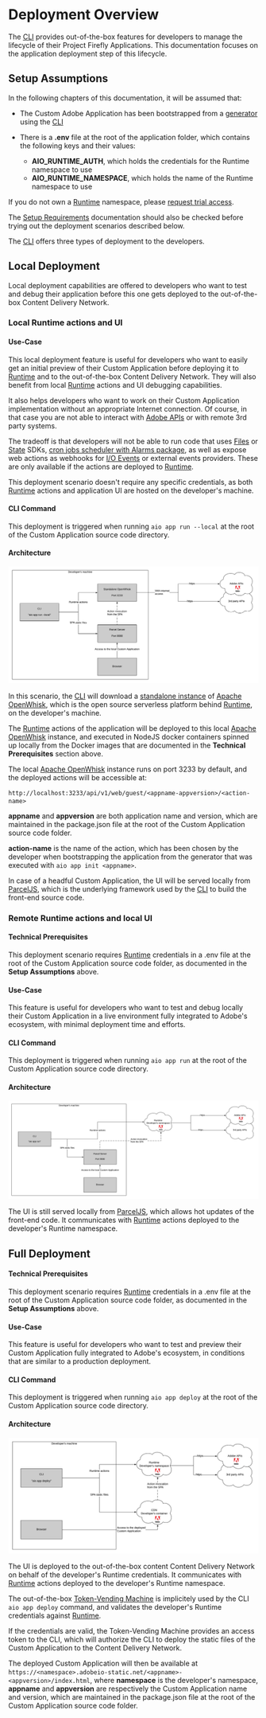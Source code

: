 # Deployment Overview

The [CLI](https://github.com/adobe/aio-cli) provides out-of-the-box features for developers to manage the lifecycle of their  Project Firefly Applications. This documentation focuses on the application deployment step of this lifecycle.

## Setup Assumptions

In the following chapters of this documentation, it will be assumed that:

- The Custom Adobe Application has been bootstrapped from a [generator](https://github.com/adobe/generator-aio-app/) using the [CLI](https://github.com/adobe/aio-cli)
- There is a **.env** file at the root of the application folder, which contains the following keys and their values:

  - **AIO_RUNTIME_AUTH**, which holds the credentials for the Runtime namespace to use
  - **AIO_RUNTIME_NAMESPACE**, which holds the name of the Runtime namespace to use
  
If you do not own a [Runtime](https://github.com/AdobeDocs/adobeio-runtime) namespace, please [request trial access]().

The [Setup Requirements](../getting_started/setup.md) documentation should also be checked before trying out the deployment scenarios described below.

The [CLI](https://github.com/adobe/aio-cli) offers three types of deployment to the developers.

## Local Deployment

Local deployment capabilities are offered to developers who want to test and debug their application before this one gets deployed to the out-of-the-box Content Delivery Network.

### Local Runtime actions and UI

#### Use-Case

This local deployment feature is useful for developers who want to easily get an initial preview of their Custom Application before deploying it to [Runtime](https://github.com/AdobeDocs/adobeio-runtime) and to the out-of-the-box Content Delivery Network. They will also benefit from local [Runtime](https://github.com/AdobeDocs/adobeio-runtime) actions and UI debugging capabilities. 

It also helps developers who want to work on their Custom Application implementation without an appropriate Internet connection. Of course, in that case you are not able to interact with [Adobe APIs](https://www.adobe.io/apis.html) or with remote 3rd party systems.

The tradeoff is that developers will not be able to run code that uses [Files](https://github.com/adobe/aio-lib-files) or [State](https://github.com/adobe/aio-lib-state) SDKs, [cron jobs scheduler with Alarms package](https://adobeio-codelabs-alarms-adobedocs.project-helix.page/), as well as expose web actions as webhooks for [I/O Events](https://www.adobe.io/apis/experienceplatform/events.html) or external events providers. These are only available if the actions are deployed to [Runtime](https://github.com/AdobeDocs/adobeio-runtime).

This deployment scenario doesn't require any specific credentials, as both [Runtime](https://github.com/AdobeDocs/adobeio-runtime) actions and application UI are hosted on the developer's machine.

#### CLI Command

This deployment is triggered when running `aio app run --local` at the root of the Custom Application source code directory.

#### Architecture

![Local Runtime Actions and UI](../images/local-actions-local-ui.png)

In this scenario, the [CLI](https://github.com/adobe/aio-cli) will download a [standalone instance](https://github.com/apache/openwhisk/tree/master/core/standalone) of [Apache OpenWhisk](https://openwhisk.apache.org/), which is the open source serverless platform behind [Runtime](https://github.com/AdobeDocs/adobeio-runtime), on the developer's machine.

The [Runtime](https://github.com/AdobeDocs/adobeio-runtime) actions of the application will be deployed to this local [Apache OpenWhisk](https://openwhisk.apache.org/) instance, and executed in NodeJS docker containers spinned up locally from the Docker images that are documented in the **Technical Prerequisites** section above.

The local [Apache OpenWhisk](https://openwhisk.apache.org/) instance runs on port 3233 by default, and the deployed actions will be accessible at:

```
http://localhost:3233/api/v1/web/guest/<appname-appversion>/<action-name>
```

**appname** and **appversion** are both application name and version, which are maintained in the package.json file at the root of the Custom Application source code folder.

**action-name** is the name of the action, which has been chosen by the developer when bootstrapping the application from the generator that was executed with `aio app init <appname>`.

In case of a headful Custom Application, the UI will be served locally from [ParcelJS](https://parceljs.org/cli.html), which is the underlying framework used by the [CLI](https://github.com/adobe/aio-cli) to build the front-end source code.

### Remote Runtime actions and local UI

#### Technical Prerequisites

This deployment scenario requires [Runtime](https://github.com/AdobeDocs/adobeio-runtime) credentials in a .env file at the root of the Custom Application source code folder, as documented in the **Setup Assumptions** above.

#### Use-Case

This feature is useful for developers who want to test and debug locally their Custom Application in a live environment fully integrated to Adobe's ecosystem, with minimal deployment time and efforts. 

#### CLI Command

This deployment is triggered when running `aio app run` at the root of the Custom Application source code directory.

#### Architecture

![Remote Runtime Actions and local UI](../images/remote-actions-local-ui.png)

The UI is still served locally from [ParcelJS](https://parceljs.org/cli.html), which allows hot updates of the front-end code. It communicates with [Runtime](https://github.com/AdobeDocs/adobeio-runtime) actions deployed to the developer's Runtime namespace.

## Full Deployment

#### Technical Prerequisites

This deployment scenario requires [Runtime](https://github.com/AdobeDocs/adobeio-runtime) credentials in a .env file at the root of the Custom Application source code folder, as documented in the **Setup Assumptions** above.

#### Use-Case

This feature is useful for developers who want to test and preview their Custom Application fully integrated to Adobe's ecosystem, in conditions that are similar to a production deployment. 

#### CLI Command

This deployment is triggered when running `aio app deploy` at the root of the Custom Application source code directory.

#### Architecture

![Remote Runtime Actions and UI](../images/remote-actions-remote-ui.png)

The UI is deployed to the out-of-the-box content Content Delivery Network on behalf of the developer's Runtime credentials. It communicates with [Runtime](https://github.com/AdobeDocs/adobeio-runtime) actions deployed to the developer's Runtime namespace.

The out-of-the-box [Token-Vending Machine](https://github.com/adobe/aio-tvm) is implicitely used by the CLI `aio app deploy` command, and validates the developer's Runtime credentials against [Runtime](https://github.com/AdobeDocs/adobeio-runtime).

If the credentials are valid, the Token-Vending Machine provides an access token to the CLI, which will authorize the CLI to deploy the static files of the Custom Application to the Content Delivery Network.

The deployed Custom Application will then be available at `https://<namespace>.adobeio-static.net/<appname>-<appversion>/index.html`, where **namespace** is the developer's namespace, **appname** and **appversion** are respectively the Custom Application name and version, which are maintained in the package.json file at the root of the Custom Application source code folder.
